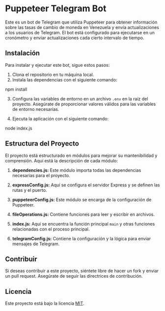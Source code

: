 # Puppeteer Telegram Bot

Este es un bot de Telegram que utiliza Puppeteer para obtener información sobre las tasas de cambio de moneda en Venezuela y envía actualizaciones a los usuarios de Telegram. El bot está configurado para ejecutarse en un cronómetro y enviar actualizaciones cada cierto intervalo de tiempo.

## Instalación

Para instalar y ejecutar este bot, sigue estos pasos:

1. Clona el repositorio en tu máquina local.
2. Instala las dependencias con el siguiente comando:

npm install

3. Configura las variables de entorno en un archivo `.env` en la raíz del proyecto. Asegúrate de proporcionar valores válidos para las variables de entorno necesarias.

4. Ejecuta la aplicación con el siguiente comando:

node index.js

## Estructura del Proyecto

El proyecto está estructurado en módulos para mejorar su mantenibilidad y comprensión. Aquí está la descripción de cada módulo:

1. **dependencies.js:** Este módulo importa todas las dependencias necesarias para el proyecto.

2. **expressConfig.js:** Aquí se configura el servidor Express y se definen las rutas y el puerto.

3. **puppeteerConfig.js:** Este módulo se encarga de la configuración de Puppeteer.

4. **fileOperations.js:** Contiene funciones para leer y escribir en archivos.

5. **index.js:** Aquí se encuentra la función principal `main` y otras funciones relacionadas con el proceso principal.

6. **telegramConfig.js:** Contiene la configuración y la lógica para enviar mensajes de Telegram.

## Contribuir

Si deseas contribuir a este proyecto, siéntete libre de hacer un fork y enviar un pull request. Asegúrate de seguir las directrices de contribución.

## Licencia

Este proyecto está bajo la licencia [MIT](https://opensource.org/licenses/MIT).
